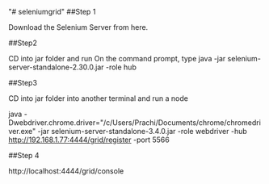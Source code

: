 "# seleniumgrid" 
##Step 1

Download the Selenium Server from here.

##Step2

CD into jar folder and run 
On the command prompt, type java -jar selenium-server-standalone-2.30.0.jar -role hub

##Step3

CD into jar folder into another terminal and run a node

java -Dwebdriver.chrome.driver="/c/Users/Prachi/Documents/chrome/chromedriver.exe" -jar selenium-server-standalone-3.4.0.jar -role webdriver -hub http://192.168.1.77:4444/grid/register -port 5566

##Step 4

http://localhost:4444/grid/console
